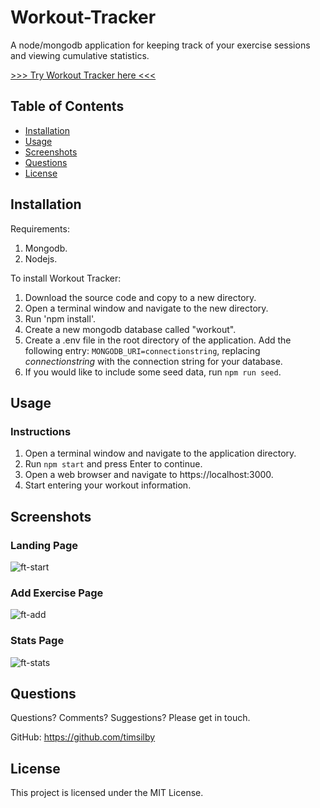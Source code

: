 # Workout-Tracker

A node/mongodb application for keeping track of your exercise sessions and viewing cumulative statistics.

[>>> Try Workout Tracker here <<<](https://intense-brushlands-70089.herokuapp.com/)


## Table of Contents
* [Installation](#installation)
* [Usage](#usage)
* [Screenshots](#screenshots)
* [Questions](#questions)
* [License](#license)


## Installation

Requirements:

1. Mongodb.
2. Nodejs.

To install Workout Tracker:

1. Download the source code and copy to a new directory.
2. Open a terminal window and navigate to the new directory.
3. Run 'npm install'.
4. Create a new mongodb database called "workout".
5. Create a .env file in the root directory of the application. Add the following entry:
`MONGODB_URI=connectionstring`, replacing _connectionstring_ with the connection string for your database.
6. If you would like to include some seed data, run `npm run seed`.


## Usage

### Instructions
1. Open a terminal window and navigate to the application directory.
2. Run `npm start` and press Enter to continue.
3. Open a web browser and navigate to https://localhost:3000.
4. Start entering your workout information.


## Screenshots

### Landing Page

![ft-start](https://user-images.githubusercontent.com/69242373/102001152-5ba6fd00-3d3a-11eb-8a36-2db942049713.png)

### Add Exercise Page

![ft-add](https://user-images.githubusercontent.com/69242373/102001147-59dd3980-3d3a-11eb-8ca3-5cd16d42f7f6.png)

### Stats Page

![ft-stats](https://user-images.githubusercontent.com/69242373/102001153-5ba6fd00-3d3a-11eb-8427-e3d49b9ba1e3.png)


## Questions
Questions? Comments? Suggestions? Please get in touch.

GitHub: https://github.com/timsilby


## License
This project is licensed under the MIT License.
